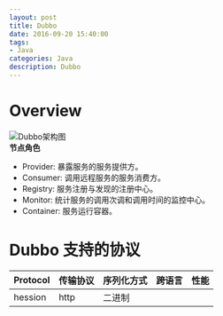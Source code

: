 ```yaml
---
layout: post
title: Dubbo
date: 2016-09-20 15:40:00
tags:
- Java
categories: Java
description: Dubbo
---
```


# Overview               
![Dubbo架构图](http://dubbo.io/dubbo-architecture.jpg-version=1&modificationDate=1330892870000.jpg)    
**节点角色**      
* Provider: 暴露服务的服务提供方。
* Consumer: 调用远程服务的服务消费方。
* Registry: 服务注册与发现的注册中心。
* Monitor: 统计服务的调用次调和调用时间的监控中心。
* Container: 服务运行容器。


# Dubbo 支持的协议               
|      Protocol     |        传输协议         | 序列化方式   |     跨语言       |       性能        |
| ----------------- | ----------------------- | ------------ | ---------------- | ----------------- |
| hession           |   http                  |     二进制   |                  |                   |


